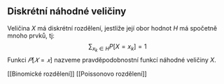 ## Diskrétní náhodné veličiny
Veličina $X$ má diskrétní rozdělení, jestliže její obor hodnot $H$ má spočetně mnoho prvků, tj: 
$$\sum_{x_k\in H} P[X= x_k] = 1$$ 
Funkci $𝑃[𝑋 = 𝑥]$ nazveme pravděpodobnostní funkcí náhodné veličiny $X$.

[[Binomické rozdělení]]
[[Poissonovo rozdělení]]